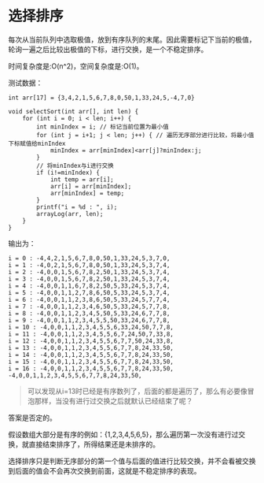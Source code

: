 # 选择排序

每次从当前队列中选取极值，放到有序队列的末尾。因此需要标记下当前的极值，轮询一遍之后比较出极值的下标，进行交换，是一个不稳定排序。

时间复杂度是:O(n^2)，空间复杂度是:O(1)。

测试数据：
```
int arr[17] = {3,4,2,1,5,6,7,8,0,50,1,33,24,5,-4,7,0}
```


```
void selectSort(int arr[], int len) {
    for (int i = 0; i < len; i++) {
        int minIndex = i; // 标记当前位置为最小值
        for (int j = i+1; j < len; j++) { // 遍历无序部分进行比较，将最小值下标赋值给minIndex
            minIndex = arr[minIndex]<arr[j]?minIndex:j;
        }
        // 将minIndex与i进行交换
        if (i!=minIndex) {
            int temp = arr[i];
            arr[i] = arr[minIndex];
            arr[minIndex] = temp;
        }
        printf("i = %d : ", i);
        arrayLog(arr, len);
    }
}
```

输出为：
```
i = 0 : -4,4,2,1,5,6,7,8,0,50,1,33,24,5,3,7,0,
i = 1 : -4,0,2,1,5,6,7,8,0,50,1,33,24,5,3,7,4,
i = 2 : -4,0,0,1,5,6,7,8,2,50,1,33,24,5,3,7,4,
i = 3 : -4,0,0,1,5,6,7,8,2,50,1,33,24,5,3,7,4,
i = 4 : -4,0,0,1,1,6,7,8,2,50,5,33,24,5,3,7,4,
i = 5 : -4,0,0,1,1,2,7,8,6,50,5,33,24,5,3,7,4,
i = 6 : -4,0,0,1,1,2,3,8,6,50,5,33,24,5,7,7,4,
i = 7 : -4,0,0,1,1,2,3,4,6,50,5,33,24,5,7,7,8,
i = 8 : -4,0,0,1,1,2,3,4,5,50,5,33,24,6,7,7,8,
i = 9 : -4,0,0,1,1,2,3,4,5,5,50,33,24,6,7,7,8,
i = 10 : -4,0,0,1,1,2,3,4,5,5,6,33,24,50,7,7,8,
i = 11 : -4,0,0,1,1,2,3,4,5,5,6,7,24,50,7,33,8,
i = 12 : -4,0,0,1,1,2,3,4,5,5,6,7,7,50,24,33,8,
i = 13 : -4,0,0,1,1,2,3,4,5,5,6,7,7,8,24,33,50,
i = 14 : -4,0,0,1,1,2,3,4,5,5,6,7,7,8,24,33,50,
i = 15 : -4,0,0,1,1,2,3,4,5,5,6,7,7,8,24,33,50,
i = 16 : -4,0,0,1,1,2,3,4,5,5,6,7,7,8,24,33,50,
-4,0,0,1,1,2,3,4,5,5,6,7,7,8,24,33,50,
```

> 可以发现从i=13时已经是有序数列了，后面的都是遍历了，那么有必要像冒泡那样，当没有进行过交换之后就默认已经结束了呢？

答案是否定的。

假设数组大部分是有序的例如：{1,2,3,4,5,6,5}，那么遍历第一次没有进行过交换，就直接结束排序了，所得结果还是未排序的。

选择排序只是判断无序部分的第一个值与后面的值进行比较交换，并不会看被交换到后面的值会不会再次交换到前面，这就是不稳定排序的表现。